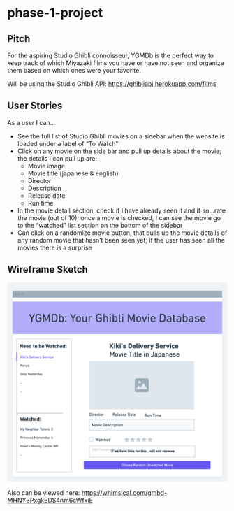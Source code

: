 # phase-1-project

## Pitch

For the aspiring Studio Ghibli connoisseur, YGMDb is the perfect way to keep track of which Miyazaki films you have or have not seen and organize them based on which ones were your favorite.

Will be using the Studio Ghibli API: https://ghibliapi.herokuapp.com/films



## User Stories

As a user I can...
  - See the full list of Studio Ghibli movies on a sidebar when the website is loaded under a label of “To Watch”
  - Click on any movie on the side bar and pull up details about the movie; the details I can pull up are:
    - Movie image
    - Movie title (japanese & english)
    - Director
    - Description
    - Release date
    - Run time
  - In the movie detail section, check if I have already seen it and if so...rate the movie (out of 10); once a movie is checked, I can see the movie go to the “watched” list section on the bottom of the sidebar
  - Can click on a randomize movie button, that pulls up the movie details of any random movie that hasn’t been seen yet; if the user has seen all the movies there is a surprise



## Wireframe Sketch

<img src='./WireframeSketch20220526.png' width=700>

Also can be viewed here: https://whimsical.com/gmbd-MHNY3PxgkEDS4nm6cWfxiE
